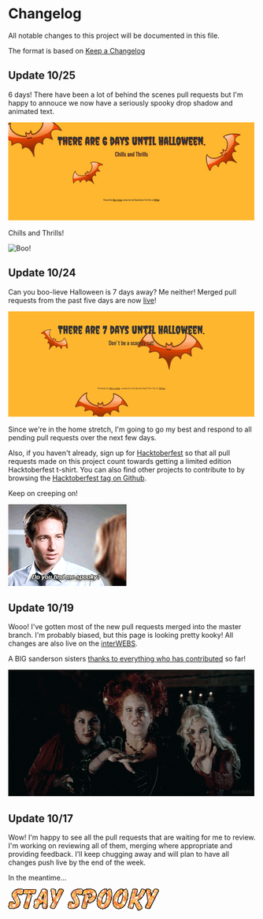 # Changelog
All notable changes to this project will be documented in this file.

The format is based on [Keep a Changelog](http://keepachangelog.com/en/1.0.0/)

## Update 10/25
6 days! There have been a lot of behind the scenes pull requests but I'm happy to annouce we now have a seriously spooky drop shadow and animated text. 

![Boo!](/img/6-days.gif)

Chills and Thrills!

![Boo!](/img/pumkkin-dance.gif)

## Update 10/24
Can you boo-lieve Halloween is 7 days away? Me neither! Merged pull requests from the past five days are now [live](http://shannoncrabill.com/how-many-days-until-halloween/)!

![Boo!](/img/7-days.gif)

Since we're in the home stretch, I'm going to go my best and respond to all pending pull requests over the next few days. 

Also, if you haven't already, sign up for [Hacktoberfest](hacktoberfest.digitalocean.com) so that all pull requests made on this project count towards getting a limited edition Hacktoberfest t-shirt. You can also find other projects to contribute to by browsing the [Hacktoberfest tag on Github](https://github.com/search?q=label:hacktoberfest+state:open+type:issue).

Keep on creeping on!

![Do you find me spooky?](/img/x-files-do-you-find-me-spooky.gif)

## Update 10/19
Wooo! I've gotten most of the new pull requests merged into the master branch. I'm probably biased, but this page is looking pretty kooky! All changes are also live on the [interWEBS](http://shannoncrabill.com/how-many-days-until-halloween/).

A BIG sanderson sisters [thanks to everything who has contributed](https://github.com/scrabill/how-many-days-until-halloween/blob/master/contributer-list.md) so far!

![Boo!](/img/sanderson-sisters.gif)

## Update 10/17

Wow! I'm happy to see all the pull requests that are waiting for me to review. I'm working on reviewing all of them, merging where appropriate and providing feedback. I'll keep chugging away and will plan to have all changes push live by the end of the week. 

In the meantime...

![Boo!](/img/8r8n.gif)